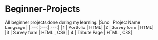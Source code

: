 # Beginner-Projects
All beginner projects done during my learning.
|S.no | Project Name | Language  |
|:---:|:---:|:---:|
| 1 | Portfolio | HTML|
|2 | Survey form | HTML|
|3 | Survey form | HTML , CSS|
| 4 | Tribute Page | HTML , CSS|
